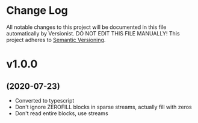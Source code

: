 # Change Log

All notable changes to this project will be documented in this file
automatically by Versionist. DO NOT EDIT THIS FILE MANUALLY!
This project adheres to [Semantic Versioning](http://semver.org/).

# v1.0.0
## (2020-07-23)

* Converted to typescript
* Don't ignore ZEROFILL blocks in sparse streams, actually fill with zeros
* Don't read entire blocks, use streams
